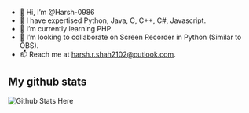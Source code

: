 - 👋 Hi, I’m @Harsh-0986
- 👀 I have expertised Python, Java, C, C++, C#, Javascript.
- 🌱 I’m currently learning PHP.
- 💞️ I’m looking to collaborate on Screen Recorder in Python (Similar to OBS).
- 📫 Reach me at harsh.r.shah2102@outlook.com.

## My github stats

<img src="https://github-readme-stats.vercel.app/api?username=Harsh-0986&&show_icons=true&title_color=ff0000&icon_color=bb2acf&text_color=c9cacc&bg_color=1d1f21" alt="Github Stats Here">
